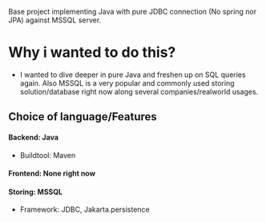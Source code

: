 Base project implementing Java with pure JDBC connection (No spring nor JPA) against MSSQL server.

# Why i wanted to do this?
- I wanted to dive deeper in pure Java and freshen up on SQL queries again. Also MSSQL is a very popular and commonly used storing solution/database right now along several companies/realworld usages.

## Choice of language/Features
#### Backend: Java  
- Buildtool: Maven  
####  Frontend: None right now  
####  Storing: MSSQL  
- Framework: JDBC, Jakarta.persistence  
